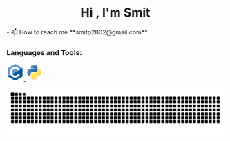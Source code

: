 <h1 align="center">Hi , I'm Smit</h1>
- 📫 How to reach me **smitp2802@gmail.com**


<h3 align="left">Languages and Tools:</h3>
<p align="left"> <a href="https://www.cprogramming.com/" target="_blank" rel="noreferrer"> 
 <img src="https://raw.githubusercontent.com/devicons/devicon/master/icons/c/c-original.svg" alt="c" width="40" height="40"/> </a> 
 <!-- <img src="https://raw.githubusercontent.com/devicons/devicon/master/icons/mysql/mysql-original-wordmark.svg" alt="mysql" width="40" height="40"/> --> </a> 
<a href="https://www.python.org" target="_blank" rel="noreferrer"> <img src="https://raw.githubusercontent.com/devicons/devicon/master/icons/python/python-original.svg" alt="python" width="40" height="40"/> </a> </p>
<p align = "centre">
  <img src="https://github.com/Smit2802/Smit2802/raw/output/github-contribution-grid-snake.svg" alt="snake"></center>
</p> 

